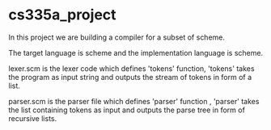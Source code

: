 cs335a_project
==============

In this project we are building a compiler for a subset of scheme.

The target language is scheme and the implementation language is scheme.

lexer.scm is the lexer code which defines 'tokens' function, 'tokens' takes the program as input string and outputs the stream of tokens in form of a list.

parser.scm is the parser file which defines 'parser' function , 'parser' takes the list containing tokens as input and outputs the parse tree in form of recursive lists.

